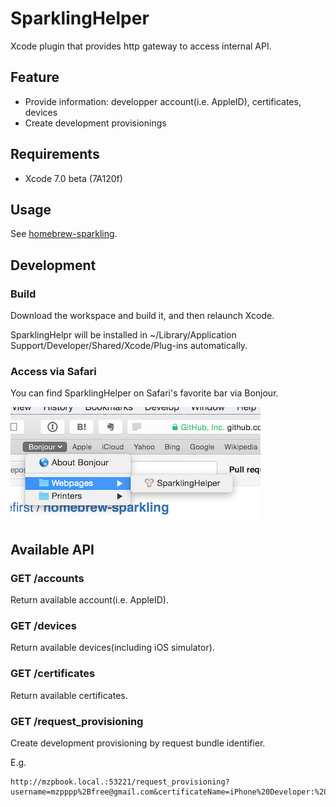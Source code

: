 # SparklingHelper

Xcode plugin that provides http gateway to access internal API.

## Feature

 * Provide information: developper account(i.e. AppleID), certificates, devices
 * Create development provisionings

## Requirements

 * Xcode 7.0 beta (7A120f)

## Usage

See [homebrew-sparkling](https://github.com/codefirst/homebrew-sparkling).

## Development

### Build
Download the workspace and build it, and then relaunch Xcode.

SparklingHelpr will be installed in ~/Library/Application Support/Developer/Shared/Xcode/Plug-ins automatically.

### Access via Safari

You can find SparklingHelper on Safari's favorite bar via Bonjour.

![](https://raw.githubusercontent.com/codefirst/SparklingHelper/master/doc/bonjour.png)

## Available API

### GET /accounts
Return available account(i.e. AppleID).

### GET /devices
Return available devices(including iOS simulator).

### GET /certificates
Return available certificates.

### GET /request_provisioning
Create development provisioning by request bundle identifier.

E.g.

```
http://mzpbook.local.:53221/request_provisioning?username=mzpppp%2Bfree@gmail.com&certificateName=iPhone%20Developer:%20mzpppp%2Bfree@gmail.com%20(78KR9QS4P3)&deviceName=mzpPhone&bundleIdentifier=jp.mzp.Hello2
```
